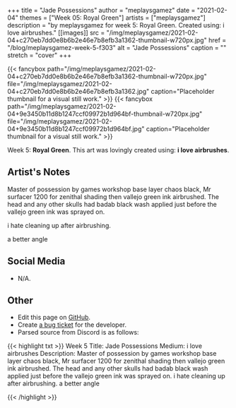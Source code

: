 +++
title =       "Jade Possessions"
author =      "meplaysgamez"
date =        "2021-02-04"
themes =      ["Week 05: Royal Green"]
artists =     ["meplaysgamez"]
description = "by meplaysgamez for week 5: Royal Green. Created using: i love airbrushes."
[[images]]
      src = "/img/meplaysgamez/2021-02-04+c270eb7dd0e8b6b2e46e7b8efb3a1362-thumbnail-w720px.jpg"
      href = "/blog/meplaysgamez-week-5-f303"
      alt = "Jade Possessions"
      caption = ""
      stretch = "cover"
+++

{{< fancybox path="/img/meplaysgamez/2021-02-04+c270eb7dd0e8b6b2e46e7b8efb3a1362-thumbnail-w720px.jpg" file="/img/meplaysgamez/2021-02-04+c270eb7dd0e8b6b2e46e7b8efb3a1362.jpg" caption="Placeholder thumbnail for a visual still work." >}}
{{< fancybox path="/img/meplaysgamez/2021-02-04+9e3450b11d8b1247ccf09972b1d964bf-thumbnail-w720px.jpg" file="/img/meplaysgamez/2021-02-04+9e3450b11d8b1247ccf09972b1d964bf.jpg" caption="Placeholder thumbnail for a visual still work." >}}


Week 5: **Royal Green**. This art was lovingly created using: **i love airbrushes**.

## Artist's Notes

Master of possession by games workshop base layer chaos black, Mr surfacer 1200 for zenithal shading then vallejo green ink airbrushed. The head and any other skulls had badab black wash applied just before the vallejo green ink was sprayed on.

i hate cleaning up after airbrushing.

a better angle

## Social Media

- N/A.

## Other

- Edit this page on [GitHub](https://github.com/teaminkling/web-refresh/edit/main/content/blog/meplaysgamez-week-5-f303.md).
- Create [a bug ticket](https://github.com/teaminkling/web-refresh/issues/new?assignees=&labels=bug&template=problem-report.md&title=) for the developer.
- Parsed source from Discord is as follows:

{{< highlight txt >}}
Week 5
Title: Jade Possessions
Medium: i love airbrushes
Description: Master of possession by games workshop base layer chaos black, Mr surfacer 1200 for zenithal shading then vallejo green ink airbrushed. The head and any other skulls had badab black wash applied just before the vallejo green ink was sprayed on.
i hate cleaning up after airbrushing.
a better angle

{{< /highlight >}}